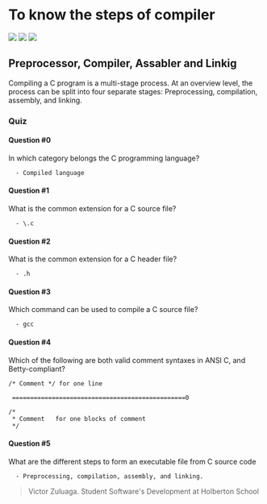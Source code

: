 # To know the steps of compiler 

![](https://img.shields.io/badge/Victor%20Zuluaga-Holberton__School-red)
![](https://img.shields.io/badge/Compiler-Preproccessor-lightgrey)
![](https://img.shields.io/badge/Shell-Bash-blue)


## Preprocessor, Compiler, Assabler and Linkig 

Compiling a C program is a multi-stage process. At an overview level, the process can be split into four separate stages: Preprocessing, compilation, assembly, and linking.

### Quiz

#### Question #0

In which category belongs the C programming language?

      - Compiled language

#### Question #1

What is the common extension for a C source file?

      - \.c

#### Question #2

What is the common extension for a C header file?

      - .h

#### Question #3

Which command can be used to compile a C source file?

      - gcc

#### Question #4

Which of the following are both valid comment syntaxes in ANSI C, and Betty-compliant?

```
/* Comment */ for one line

 ================================================0

/*
 * Comment   for one blocks of comment
 */

```

#### Question #5

What are the different steps to form an executable file from C source code

      - Preprocessing, compilation, assembly, and linking.



> Victor Zuluaga. Student Software's Development at Holberton School
